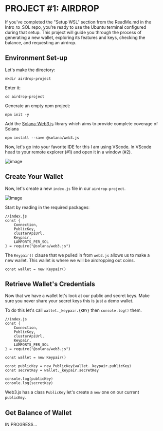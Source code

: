 # PROJECT #1: AIRDROP

If you've completed the "Setup WSL" section from the ReadMe.md in the Intro_to_SOL repo, you're ready to use the Ubuntu terminal configured during that setup. 
This project will guide you through the process of generating a new wallet, exploring its features and keys, checking the balance, and requesting an airdrop.

## Environment Set-up
Let's make the directory:

```
mkdir airdrop-project
```

Enter it:

```
cd airdrop-project
```

Generate an empty npm project:

```
npm init -y
```

Add the [Solana-Web3.js](https://docs.solana.com/developing/clients/javascript-api) library which aims to provide complete coverage of Solana

```
npm install --save @solana/web3.js
```

Now, let's go into your favorite IDE for this I am using VScode. 
In VScode head to your remote explorer (#1) and open it in a window (#2).

![image](https://github.com/jvick1/Rust_Intro/assets/32043066/678c7b13-e3f8-49f5-bc5b-d2f211bacdc1)

## Create Your Wallet

Now, let's create a new `index.js` file in our `airdrop-project`.

![image](https://github.com/jvick1/Rust_Intro/assets/32043066/0052cd6b-6d26-427f-bab2-d3ea1ed7e770)

Start by reading in the required packages:

```
//index.js
const {
    Connection,
    PublicKey,
    clusterApiUrl,
    Keypair,
    LAMPORTS_PER_SOL
} = require("@solana/web3.js")
```

The `Keypair()` clause that we pulled in from `web3.js` allows us to make a new wallet. 
This wallet is where we will be airdropping out coins. 

```
const wallet = new Keypair()
```

## Retrieve Wallet's Credentials

Now that we have a wallet let's look at our public and secret keys. Make sure you never share your secret keys this is just a demo wallet.

To do this let's call `wallet._keypair.{KEY}` then `console.log()` them. 

```
//index.js
const {
    Connection,
    PublicKey,
    clusterApiUrl,
    Keypair,
    LAMPORTS_PER_SOL
} = require("@solana/web3.js")

const wallet = new Keypair()

const publicKey = new PublicKey(wallet._keypair.publicKey)
const secretKey = wallet._keypair.secretKey

console.log(publicKey)
console.log(secretKey)
```

Web3.js has a class `PublicKey` let's create a `new` one on our current `publicKey`. 

## Get Balance of Wallet

IN PROGRESS...
